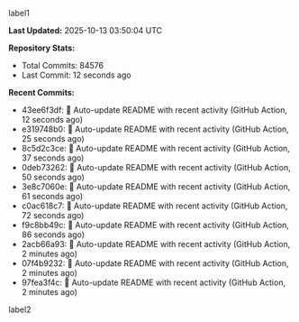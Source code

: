 
label1 
<!-- ACTIVITY_START -->
**Last Updated:** 2025-10-13 03:50:04 UTC

**Repository Stats:**
- Total Commits: 84576
- Last Commit: 12 seconds ago

**Recent Commits:**
- 43ee6f3df: 🤖 Auto-update README with recent activity (GitHub Action, 12 seconds ago)
- e319748b0: 🤖 Auto-update README with recent activity (GitHub Action, 25 seconds ago)
- 8c5d2c3ce: 🤖 Auto-update README with recent activity (GitHub Action, 37 seconds ago)
- 0deb73262: 🤖 Auto-update README with recent activity (GitHub Action, 50 seconds ago)
- 3e8c7060e: 🤖 Auto-update README with recent activity (GitHub Action, 61 seconds ago)
- c0ac618c7: 🤖 Auto-update README with recent activity (GitHub Action, 72 seconds ago)
- f9c8bb49c: 🤖 Auto-update README with recent activity (GitHub Action, 86 seconds ago)
- 2acb66a93: 🤖 Auto-update README with recent activity (GitHub Action, 2 minutes ago)
- 07f4b9232: 🤖 Auto-update README with recent activity (GitHub Action, 2 minutes ago)
- 97fea3f4c: 🤖 Auto-update README with recent activity (GitHub Action, 2 minutes ago)
<!-- ACTIVITY_END -->

label2
